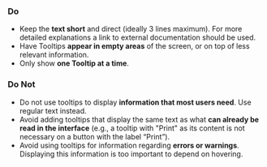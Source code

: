 ### Do

-   Keep the **text short** and direct (ideally 3 lines maximum). For more detailed explanations a link to external documentation should be used.
-   Have Tooltips **appear in empty areas** of the screen, or on top of less relevant information.
-   Only show **one Tooltip at a time**.

### Do Not

-   Do not use tooltips to display **information that most users need**. Use regular text instead.
-   Avoid adding tooltips that display the same text as what **can already be read in the interface** (e.g., a tooltip with "Print" as its content is not necessary on a button with the label “Print”).
-   Avoid using tooltips for information regarding **errors or warnings**. Displaying this information is too important to depend on hovering.

